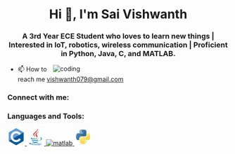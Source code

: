 <h1 align="center">Hi 👋, I'm Sai Vishwanth</h1>
<h3 align="center">A 3rd Year ECE Student who loves to learn new things | Interested in IoT, robotics, wireless communication | Proficient in Python, Java, C, and MATLAB.</h3>

<img align="right" alt="coding" width="400" src="https://img.freepik.com/free-vector/hand-coding-concept-illustration_114360-8193.jpg?semt=ais_hybrid">

- 📫 How to reach me vishwanth079@gmail.com

<h3 align="left">Connect with me:</h3>
<p align="left">
</p>

<h3 align="left">Languages and Tools:</h3>
<p align="left"> <a href="https://www.cprogramming.com/" target="_blank" rel="noreferrer"> <img src="https://raw.githubusercontent.com/devicons/devicon/master/icons/c/c-original.svg" alt="c" width="40" height="40"/> </a> <a href="https://www.java.com" target="_blank" rel="noreferrer"> <img src="https://raw.githubusercontent.com/devicons/devicon/master/icons/java/java-original.svg" alt="java" width="40" height="40"/> </a> <a href="https://www.mathworks.com/" target="_blank" rel="noreferrer"> <img src="https://upload.wikimedia.org/wikipedia/commons/2/21/Matlab_Logo.png" alt="matlab" width="40" height="40"/> </a> <a href="https://www.python.org" target="_blank" rel="noreferrer"> <img src="https://raw.githubusercontent.com/devicons/devicon/master/icons/python/python-original.svg" alt="python" width="40" height="40"/> </a> </p>
